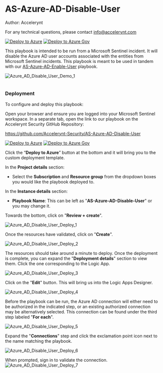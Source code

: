 # AS-Azure-AD-Disable-User
Author: Accelerynt

For any technical questions, please contact info@accelerynt.com  

[![Deploy to Azure](https://aka.ms/deploytoazurebutton)](https://portal.azure.com/#create/Microsoft.Template/uri/https%3A%2F%2Fraw.githubusercontent.com%2FAccelerynt-Security%2FAS-Azure-AD-Disable-User%2Fmaster%2Fazuredeploy.json)
[![Deploy to Azure Gov](https://aka.ms/deploytoazuregovbutton)](https://portal.azure.us/#create/Microsoft.Template/uri/https%3A%2F%2Fraw.githubusercontent.com%2FAccelerynt-Security%2FAS-Azure-AD-Disable-User%2Fmaster%2Fazuredeploy.json)    

This playbook is intended to be run from a Microsoft Sentinel incident. It will disable the Azure AD user accounts associated with the entities from Microsoft Sentinel incidents. This playbook is meant to be used in tandem with our [AS-Azure-AD-Enable-User](https://github.com/Accelerynt-Security/AS-Azure-AD-Enable-User) playbook.

![Azure_AD_Disable_User_Demo_1](Images/Azure_AD_Disable_User_Demo_1.png)


#
### Deployment

To configure and deploy this playbook:

Open your browser and ensure you are logged into your Microsoft Sentinel workspace. In a separate tab, open the link to our playbook on the Accelerynt Security GitHub Repository:

https://github.com/Accelerynt-Security/AS-Azure-AD-Disable-User

[![Deploy to Azure](https://aka.ms/deploytoazurebutton)](https://portal.azure.com/#create/Microsoft.Template/uri/https%3A%2F%2Fraw.githubusercontent.com%2FAccelerynt-Security%2FAS-Azure-AD-Disable-User%2Fmaster%2Fazuredeploy.json)
[![Deploy to Azure Gov](https://aka.ms/deploytoazuregovbutton)](https://portal.azure.us/#create/Microsoft.Template/uri/https%3A%2F%2Fraw.githubusercontent.com%2FAccelerynt-Security%2FAS-Azure-AD-Disable-User%2Fmaster%2Fazuredeploy.json)

Click the “**Deploy to Azure**” button at the bottom and it will bring you to the custom deployment template.

In the **Project details** section:

* Select the **Subscription** and **Resource group** from the dropdown boxes you would like the playbook deployed to.  

In the **Instance details** section:  
                                                  
* **Playbook Name**: This can be left as "**AS-Azure-AD-Disable-User**" or you may change it. 

Towards the bottom, click on "**Review + create**". 

![Azure_AD_Disable_User_Deploy_1](Images/Azure_AD_Disable_User_Deploy_1.png)

Once the resources have validated, click on "**Create**".

![Azure_AD_Disable_User_Deploy_2](Images/Azure_AD_Disable_User_Deploy_2.png)

The resources should take around a minute to deploy. Once the deployment is complete, you can expand the "**Deployment details**" section to view them.
Click the one corresponding to the Logic App.

![Azure_AD_Disable_User_Deploy_3](Images/Azure_AD_Disable_User_Deploy_3.png)

Click on the "**Edit**" button. This will bring us into the Logic Apps Designer.

![Azure_AD_Disable_User_Deploy_4](Images/Azure_AD_Disable_User_Deploy_4.png)

Before the playbook can be run, the Azure AD connection will either need to be authorized in the indicated step, or an existing authorized connection may be alternatively selected. This connection can be found under the third step labeled "**For each**".

![Azure_AD_Disable_User_Deploy_5](Images/Azure_AD_Disable_User_Deploy_5.png)

Expand the "**Connections**" step and click the exclamation point icon next to the name matching the playbook.
                                                                                                
![Azure_AD_Disable_User_Deploy_6](Images/Azure_AD_Disable_User_Deploy_6.png)

When prompted, sign in to validate the connection.                                                                                                
![Azure_AD_Disable_User_Deploy_7](Images/Azure_AD_Disable_User_Deploy_7.png)
